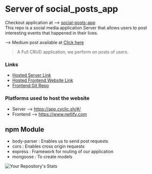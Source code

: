 # Server of social_posts_app
Checkout application at --> [social-posts-app](https://playful-kheer-3ff695.netlify.app/)
<br> This repo is a social media application Server that allows users to post interesting events that happened in their lives.

--> Medium post available at [Click here](https://medium.com/@naveen-varma/social-media-posts-application-18af374d14de)

> A Full CRUD application, we perform on posts of users.

### Links
- [Hosted Server Link](https://salmon-prawn-boot.cyclic.app/posts)
- [Hosted Frontend Website Link](https://playful-kheer-3ff695.netlify.app/)
- [Frontend Git Repo](https://github.com/venkata-naveen-varma/social_posts_application_frontend)

### Platforms used to host the website
- Server --> https://app.cyclic.sh/#/
- Frontend --> https://www.netlify.com

## npm Module
- body-parser : Enables us to send post requests
- cors : Enables cross origin requests
- express : Framework for routing of our application
- mongoose : To create models

![Your Repository's Stats]()
